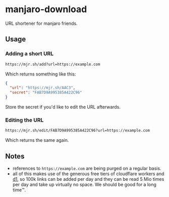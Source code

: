 # manjaro-download

URL shortener for manjaro friends.

## Usage

### Adding a short URL

```sh
https://mjr.sh/add?url=https://example.com
```

Which returns something like this:

```json
{
  "url": "https://mjr.sh/AAC3",
  "secret": "FAB7D9A995385A422C96"
}
```

Store the secret if you'd like to edit the URL afterwards.

### Editing the URL

```sh
https://mjr.sh/edit/FAB7D9A995385A422C96?url=https://example.com
```

Which returns the same again.

## Notes

- references to `https://example.com` are being purged on a regular basis.
- all of this makes use of the generous free tiers of cloudflare workers and [d1](https://developers.cloudflare.com/d1/platform/pricing/), so 100k links can be added per day and they can be read 5 Mio times per day and take up virtually no space. We should be good for a long time:tm:.
